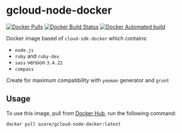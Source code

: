 # gcloud-node-docker
[![Docker Pulls](https://img.shields.io/docker/pulls/ozare/gcloud-node-docker.svg)]()
[![Docker Build Status](https://img.shields.io/docker/build/ozare/gcloud-node-docker.svg)]()
[![Docker Automated build](https://img.shields.io/docker/automated/ozare/gcloud-node-docker.svg)]()

Docker image based of `cloud-sdk-docker` which contains:
* `node.js`
* `ruby` and `ruby-dev`
* `sass` version `3.4.22`
* `compass`

Create for maximum compatibility with `yeoman` generator and `grunt`

## Usage

To use this image, pull from [Docker Hub](https://hub.docker.com/r/ozare/gcloud-node-docker/), run the following command:

```
docker pull ozare/gcloud-node-docker:latest
```

